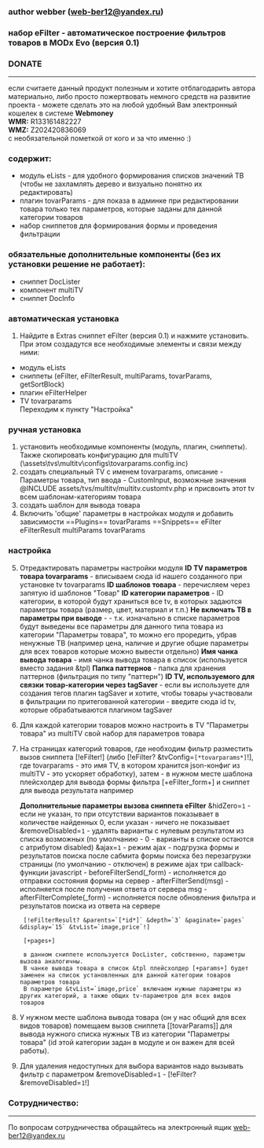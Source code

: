 ### author webber (web-ber12@yandex.ru)

### набор eFilter - автоматическое построение фильтров товаров в MODx Evo (версия 0.1)

### DONATE
---------
если считаете данный продукт полезным и хотите отблагодарить автора материально,
либо просто пожертвовать немного средств на развитие проекта - 
можете сделать это на любой удобный Вам электронный кошелек в системе <strong>Webmoney</strong><br>
<strong>WMR:</strong> R133161482227<br>
<strong>WMZ:</strong> Z202420836069<br>
с необязательной пометкой от кого и за что именно :)


### содержит:
- модуль eLists - для удобного формирования списков значений ТВ (чтобы не захламлять дерево и визуально понятно их редактировать)
- плагин tovarParams - для показа в админке при редактировании товара только тех параметров, которые заданы для данной категории товаров
- набор сниппетов для формирования формы и проведения фильтрации

### обязательные дополнительные компоненты (без их установки решение не работает):
- сниппет DocLister
- компонент multiTV
- сниппет DocInfo

### автоматическая установка
1. Найдите в Extras сниппет eFilter (версия 0.1) и нажмите установить.<br>
При этом создадутся все необходимые элементы и связи между ними:<br>
- модуль eLists<br>
- сниппеты (eFilter, eFilterResult, multiParams, tovarParams, getSortBlock)<br>
- плагин eFilterHelper<br>
- TV tovarparams<br>
Переходим к пункту "Настройка"

### ручная установка
1. установить необходимые компоненты (модуль, плагин, сниппеты). Также скопировать конфигурацию для multiTV (\assets\tvs\multitv\configs\tovarparams.config.inc)
2. создать специальный TV с именем tovarparams, описание - Параметры товара, тип ввода - CustomInput, возможные значения @INCLUDE assets/tvs/multitv/multitv.customtv.php и присвоить этот tv всем шаблонам-категориям товара
3. создать шаблон для вывода товара
4. Включить 'общие' параметры в настройках модуля и добавить зависимости
==Plugins==
tovarParams
==Snippets==
eFilter
eFilterResult
multiParams
tovarParams

### настройка

5. Отредактировать параметры настройки модуля
**ID TV параметров товара tovarparams** - вписываем сюда id нашего созданного при установке tv tovarparams
**ID шаблонов товара** - перечисляем через запятую id шаблонов "Товар"
**ID категории параметров** - ID категории, в которой будут храниться все tv, в которых задаются параметры товара (размер, цвет, материал и т.п.)
**Не включать ТВ в параметры при выводе** -  - т.к. изначально в списке параметров будут выведены все параметры для данного типа товара из категории "Параметры товара", то можно его проредить, убрав ненужные ТВ (например цена, наличие и другие общие параметры для всех товаров которые можно вывести отдельно) 
**Имя чанка вывода товара** - имя чанка вывода товара в список (используется вместо задания &tpl) 
**Папка паттернов** - папка для хранения паттернов (фильтрация по типу "паттерн")
**ID TV, используемого для связки товар-категории через tagSaver** - если вы используете для создания тегов плагин tagSaver и хотите, чтобы товары участвовали в фильтрации по притегованной категории - введите сюда id tv, которые обрабатываются плагином tagSaver

6. Для каждой категории товаров можно настроить в TV "Параметры товара" из multiTV свой набор для параметров товара
7. На страницах категорий товаров, где необходим фильтр разместить вызов сниппета [!eFilter!] (либо [!eFilter? &tvConfig=`[*tovarparams*]`!], где tovarparams - это имя TV, в котором хранится json-конфиг из multiTV - это ускоряет обработку), затем - в нужном месте шаблона плейсхолдер для вывода формы фильтра [+eFilter_form+] и сниппет для вывода результата 
например

    <b>Дополнительные параметры вызова сниппета eFilter</b>
	&hidZero=`1` - если не указан, то при отсутствии вариантов показывает в количестве найденных 0, если указан - ничего не показывает
    &removeDisabled=`1` - удалять варианты с нулевым результатом из списка возможных (по умолчанию - 0 - варианты в списке остаются с атрибутом disabled)
    &ajax=`1` - режим ajax - подгрузка формы и результатов поиска после сабмита формы поиска без перезагрузки страницы (по умолчанию - отключен)
	в режиме ajax три callback-функции javascript
		- beforeFilterSend(_form) - исполняется до отправки состояния формы на сервер
		- afterFilterSend(msg) - исполняется после получения ответа от сервера msg
		- afterFilterComplete(_form) - исполняется после обновления фильтра и результатов поиска из ответа на сервере

        [!eFilterResult? &parents=`[*id*]` &depth=`3` &paginate=`pages` &display=`15` &tvList=`image,price`!]

        [+pages+]

        в данном сниппете используется DocLister, собственно, параметры вызова аналогичны.
        В чанке вывода товара в список &tpl плейсхолдер [+params+] будет заменен на список установленных для данной категории товаров параметров товара
        В параметре &tvList=`image,price` включаем нужные параметры из других категорий, а также общих tv-параметров для всех видов товаров
8. У нужном месте шаблона вывода товара (он у нас общий для всех видов товаров) помещаем вызов сниппета [[tovarParams]] для вывода нужного списка нужных ТВ из категории "Параметры товара" (id этой категории задан в модуле и он важен для всей работы).
9. Для удаления недоступных для выбора вариантов надо вызывать фильтр с параметром &removeDisabled=`1` - [!eFilter? &removeDisabled=`1`!]


### Сотрудничество:
---------
По вопросам сотрудничества обращайтесь на электронный ящик web-ber12@yandex.ru
